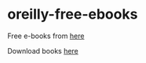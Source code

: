 # oreilly-free-ebooks

Free e-books from [here](http://www.oreilly.com/programming/free/)

Download books [here](https://drive.google.com/drive/folders/1ZE06f6JhFdrxyF3NYtofSyG_A9rlEvZK)
